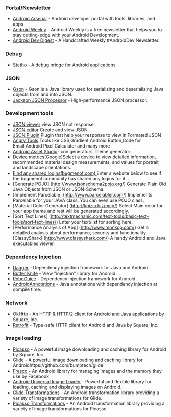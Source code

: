 ### Portal/Newsletter

- [Android Arsenal](https://android-arsenal.com/) - Android developer portal with tools, libraries, and apps
- [Android Weekly](http://androidweekly.net/) - Android Weekly is a free newsletter that helps you to stay cutting-edge with your Android Development.
- [Android Dev Digest](https://www.androiddevdigest.com/) - A Handcrafted Weekly #AndroidDev Newsletter.

### Debug 
- [Stetho](http://facebook.github.io/stetho/#integrations) - A debug bridge for Android applications

### JSON
- [Gson](https://github.com/google/gson) - Gson is a Java library used for serializing and deserializing Java objects from and into JSON.
- [Jackson JSON Processor](https://github.com/FasterXML/jackson) - High-performance JSON processor.

### Development tools 
- [JSON viewer](http://json.parser.online.fr/) view JSON not response 
- [JSON editor](http://www.jsoneditoronline.org/) Create and view JSON 
- [JSON Plugin](https://addons.mozilla.org/en-Us/firefox/addon/jsonview/) Plugin that help your response to view in Formated JSON
- [Angry Tools](http://angrytools.com/) Tools like CSS,Gradient,Android Button,Code for Email,Android Pixel Calculator and many more
- [Android Asset Studio](http://romannurik.github.io/AndroidAssetStudio/)-Icon generators,Theme generator
- [Device metrics(Google)](https://design.google.com/devices/)Select a device to view detailed information, recommended material design measurements, and values for portrait and landscape orientations.
- [Find any shared logins(bugmenot.com) ](http://bugmenot.com/)Enter a website below to see if the bugmenot community has shared any logins for it...
- [Generate POJO] (http://www.jsonschema2pojo.org/)  Generate Plain Old Java Objects from JSON or JSON-Schema.
- [Implement Parcelable] (http://www.parcelabler.com/) Implements Parcelable for your JAVA class. You can even use POJO class.
- [Material Color Generator] (http://knizia.biz/mcg/) Select Main color for your app theme and rest will be generated accordingly.
- [Sort Text Lines] (http://textmechanic.com/text-tools/basic-text-tools/sort-text-lines/) Enter your text/list for sorting here.
- [Performance Analysis of App] (http://www.monkop.com/) Get a detailed analysis about performance, security and functionality.
-[ClassyShark] (http://www.classyshark.com/) A handy Android and Java executables viewer.

### Dependency Injection
- [Dagger](https://github.com/square/Dagger) - Dependency injection framework for Java and Android.
- [Butter Knife](http://jakewharton.github.io/butterknife/) - View "injection" library for Android.
- [RoboGuice](https://github.com/roboguice/roboguice) - Dependency injection framework for Android.
- [AndroidAnnotations](https://github.com/excilys/androidannotations) - Java annotations with dependency injection at compile time.

### Network 
- [OkHttp](https://github.com/square/okhttp) - An HTTP & HTTP/2 client for Android and Java applications by Square, Inc.
- [Retrofit](https://github.com/square/retrofit) - Type-safe HTTP client for Android and Java by Square, Inc. 

### Image loading
- [Picasso](https://github.com/square/picasso) - A powerful image downloading and caching library for Android by Square, Inc.
- [Glide](https://github.com/bumptech/glide) - A powerful image downloading and caching library for Androidhttps://github.com/bumptech/glide
- [Fresco](http://frescolib.org/) - An Android library for managing images and the memory they use by Facebook
- [Android Universal Image Loader](https://github.com/nostra13/Android-Universal-Image-Loader) - Powerful and flexible library for loading, caching and displaying images on Android.
- [Glide Transformations](https://github.com/wasabeef/glide-transformations) - An Android transformation library providing a variety of image transformations for Glide.
- [Picasso Transformations](https://github.com/wasabeef/picasso-transformations) - An Android transformation library providing a variety of image transformations for Picasso
